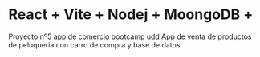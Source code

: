 # React + Vite + Nodej + MoongoDB +

Proyecto nº5 app de comercio bootcamp udd 
App de venta de productos de peluqueria con carro de compra y base de datos 
